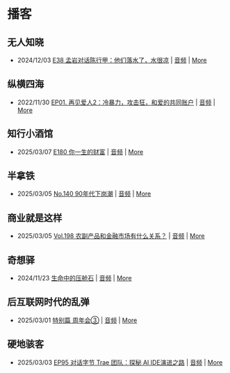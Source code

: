 # 播客

## 无人知晓
- 2024/12/03 [E38 孟岩对话陈行甲：他们落水了，水很凉](https://www.xiaoyuzhoufm.com/episode/674993fcc3b2a2f334681d1c) | [音频](https://dts-api.xiaoyuzhoufm.com/track/611719d3cb0b82e1df0ad29e/674993fcc3b2a2f334681d1c/media.xyzcdn.net/ltQLGAGNRRRTiQZqd_ZmhAAewLcp.m4a) | [More](channels/%E6%97%A0%E4%BA%BA%E7%9F%A5%E6%99%93.md)

## 纵横四海
- 2022/11/30 [EP01. 再见爱人2：冷暴力，攻击狂，和爱的共同账户](https://www.ximalaya.com/sound/592716797) | [音频](https://aod.cos.tx.xmcdn.com/storages/26c6-audiofreehighqps/E9/4E/GKwRIUEHXOodAq7-QQHYdhCw-aacv2-48K.m4a) | [More](channels/%E7%BA%B5%E6%A8%AA%E5%9B%9B%E6%B5%B7.md)

## 知行小酒馆
- 2025/03/07 [E180 你一生的财富](https://www.xiaoyuzhoufm.com/episode/67ca67e5e924d4525adf4ac8) | [音频](https://dts-api.xiaoyuzhoufm.com/track/6013f9f58e2f7ee375cf4216/67ca67e5e924d4525adf4ac8/media.xyzcdn.net/6013f9f58e2f7ee375cf4216/ltOuZJo0QIPhJcNxzrAWnurInNOU.m4a) | [More](channels/%E7%9F%A5%E8%A1%8C%E5%B0%8F%E9%85%92%E9%A6%86.md)

## 半拿铁
- 2025/03/05 [No.140 90年代下岗潮](https://www.ximalaya.com/sound/812901794) | [音频](https://tk.wavpub.com/WPDL_naYpUhBMNzDtUuZuqmHuBTMQgMCQznMfqvnWvzZBAPykLLewTDQqZwKcNG-ce.m4a) | [More](channels/%E5%8D%8A%E6%8B%BF%E9%93%81.md)

## 商业就是这样
- 2025/03/05 [Vol.198 农副产品和金融市场有什么关系？](https://www.ximalaya.com/sound/813072548) | [音频](https://aod.cos.tx.xmcdn.com/storages/e936-audiofreehighqps/E8/D0/GKwRIJELniDhANXqeAN0YRt_.m4a) | [More](channels/%E5%95%86%E4%B8%9A%E5%B0%B1%E6%98%AF%E8%BF%99%E6%A0%B7.md)

## 奇想驿
- 2024/11/23 [生命中的压舱石](https://www.xiaoyuzhoufm.com/episode/67403d1d11045e78e5105c6f) | [音频](https://dts-api.xiaoyuzhoufm.com/track/6034daea97755b8fc9c66480/67403d1d11045e78e5105c6f/media.xyzcdn.net/lmERsWF4hFJGK9PjHGzOwQnbz-Ge.m4a) | [More](channels/%E5%A5%87%E6%83%B3%E9%A9%BF.md)

## 后互联网时代的乱弹
- 2025/03/01 [特别篇 周年会③](https://hosting.wavpub.cn/pie/epsp3/) | [音频](https://tk.wavpub.com/WPDL_pgBNUFhjQGGmVjGVqcZzhrkfbpdtDZpCRVUCZbPVPbkXqvmGcFecXzFRkN-3b.mp3) | [More](channels/%E5%90%8E%E4%BA%92%E8%81%94%E7%BD%91%E6%97%B6%E4%BB%A3%E7%9A%84%E4%B9%B1%E5%BC%B9.md)

## 硬地骇客
- 2025/03/03 [EP95 对话字节 Trae 团队：探秘 AI IDE演进之路](https://www.xiaoyuzhoufm.com/episode/67c5744abf52a16cd1357d2d) | [音频](https://dts-api.xiaoyuzhoufm.com/track/640ee2438be5d40013fe4a87/67c5744abf52a16cd1357d2d/media.xyzcdn.net/640ee2438be5d40013fe4a87/lj8nIV8bwkEij0FkGoXRmpzMlMX8.m4a) | [More](channels/%E7%A1%AC%E5%9C%B0%E9%AA%87%E5%AE%A2.md)

